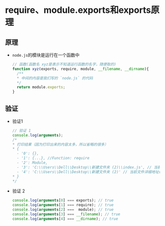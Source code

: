 # require、module.exports和exports原理

## 原理

  - `node.js`的模块是运行在一个函数中

    ```javascript
    // 函数(函数名 xyz是表示不知道运行函数的名字，随便取的)
    function xyz(exports, require, module, __filename, __dirname){
      /**
      * 中间的内容是我们写的 `node.js` 的代码
      */
      return module.exports;
    }
    ```

## 验证

  - 验证1

    ```javascript
    // 验证 1
    console.log(arguments);
    /*
    * 打印结果（因为打印出来的内容太多，所以省略的很多）
    * {
      - '0': {},
      - '1': {...}, //Function: require
      - '2': Module,
      - '3': 'C:\\Users\\Dell\\Desktop\\新建文件夹 (2)\\index.js', // 当前文件详细地址 + 文件名 + 后缀
      - '4': 'C:\\Users\\Dell\\Desktop\\新建文件夹 (2)' // 当前文件详细地址(文件夹)
    * }
    */
    ```

  - 验证 2

    ```javascript
    console.log(arguments[0] === exports); // true
    console.log(arguments[1] === require); // true
    console.log(arguments[2] ===  module); // true
    console.log(arguments[3] === __filename); // true
    console.log(arguments[4] === __dirname); // true
    ```

